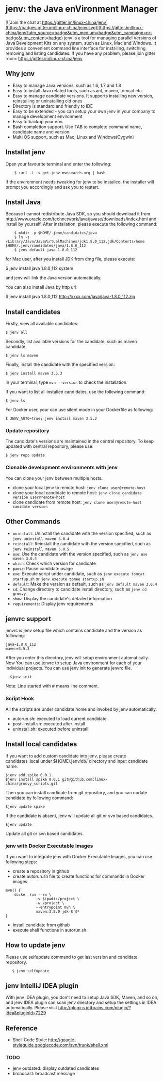 jenv: the Java enVironment Manager
=======================================

[![Join the chat at https://gitter.im/linux-china/jenv](https://badges.gitter.im/linux-china/jenv.svg)](https://gitter.im/linux-china/jenv?utm_source=badge&utm_medium=badge&utm_campaign=pr-badge&utm_content=badge)
jenv is a tool for managing parallel Versions of Java Development Kits on any system, such as Linux, Mac and Windows.
It provides a convenient command line interface for installing, switching, removing and listing candidates.
If you have any problem, please join gitter room: https://gitter.im/linux-china/jenv 

## Why jenv

   * Easy to manage Java versions, such as 1.6, 1.7 and 1.8
   * Easy to install Java related tools, such as ant, maven, tomcat etc.
   * Easy to manage candidate versions. It supports installing new version, reinstalling or uninstalling old ones
   * Directory is standard and friendly to IDE
   * Easy to be extended - you can setup your own jenv in your company to manage development environment
   * Easy to backup your env.
   * Bash completion support. Use TAB to complete command name, candidate name and version
   * Multi OS support, such as Mac, Linux and Windows(Cygwin)

## Installat jenv

Open your favourite terminal and enter the following:
```
    $ curl -L -s get.jenv.mvnsearch.org | bash
```
If the environment needs tweaking for jenv to be installed, the installer will prompt you accordingly and ask you to restart.

## Install Java
Because I cannot redistribute Java SDK, so you should download it from http://www.oracle.com/technetwork/java/javase/downloads/index.html
and install by yourself. After installation, please execute the following command:
```
    $ mkdir -p $HOME/.jenv/candidates/java
    $ ln -s /Library/Java/JavaVirtualMachines/jdk1.8.0_112.jdk/Contents/home $HOME/.jenv/candidates/java/1.8.0_112
    $ jenv default java 1.8.0_112
```
for Mac user, after you install JDK from dmg file, please execute:

   $ jenv install java 1.8.0_112 system

and jenv will link the Java version automatically.

You can also install Java by http url:

   $ jenv install java 1.8.0_112  http://xxxx.com/java/java-1.8.0_112.zip

## Install candidates

Firstly, view all available candidates:

    $ jenv all

Secondly, list available versions for the candidate, such as maven candidate:

    $ jenv ls maven

Finally, install the candidate with the specified version:

    $ jenv install maven 3.5.3

In your terminal, type `mvn --version` to check the installation.

If you want to list all installed candidates, use the following command:

    $ jenv ls

For Docker user, your can use silent mode in your Dockerfile as following:

    $ JENV_AUTO=true; jenv install maven 3.5.3
### Update repository
The candidate's versions are maintained in the central repository. To keep updated with central repository, please use:

    $ jenv repo update

### Clonable development environments with jenv
You can clone your jenv between multiple hosts.

* clone your local jenv to remote host: `jenv clone user@remote-host`
* clone your local candidate to remote host:  `jenv clone candidate version user@remote-host`
* clone candidate from remote host: `jenv clone user@remote-host canidate version`

## Other Commands

  * `uninstall`: Uninstall the candidate with the version specified, such as `jenv uninstall maven 3.0.4`
  * `reinstall`: Reinstall the candidate with the version specified, such as `jenv reinstall maven 3.0.5`
  * `use`: Use the candidate with the version specified, such as `jenv use maven 3.0.4`
  * `which`: Check which version for candidate
  * `pause`: Pause candidate usage
  * `exe`: Execute script under candidate, such as `jenv execute tomcat startup.sh` or `jenv execute tomee startup.sh`
  * `default`: Make the version as default, such as `jenv default maven 3.0.4`
  * `cd`: Change directory to candidate install directory, such as `jenv cd groovy`
  * `show`: Display the candidate's detailed information
  * `requirements`: Display jenv requirements

## jenvrc support
jenvrc is jenv setup file which contains candidate and the version as following:
```
java=1.8.0_112
maven=3.5.3
```
After you enter this directory, jenv will setup environment automatically.
Now You can use jenvrc to setup Java environment for each of your individual projects.
You can use jenv init to generate jenvrc file.

      $jenv init
Note:  Line started with # means line comment.

### Script Hook
All the scripts are under candidate home and invoked by jenv automatically.

* autorun.sh: executed to load current candidate 
* post-install.sh: executed after install
* uninstall.sh: executed before uninstall

## Install local candidates
If you want to add custom candidate into jenv, please create candidates_local under $HOME/.jenv/db/ directory and input candidate name.

    $jenv add spike 0.0.1
    $jenv install spike 0.0.1 git@github.com:linux-china/groovy_scripts.git
Then you can install candidate from git repository, and you can update candidate by following command:

    $jenv update spike
If the candidate is absent, jenv will update all git or svn based candidates.

    $jenv update
Update all git or svn based candidates.

### jenv with Docker Executable Images
If you want to integrate jenv with Docker Executable Images, you can use following steps:

* create a repository in github
* create autorun.sh file to create functions for commands in Docker images:
```
mvn() {
    docker run --rm \
              -v $(pwd):/project \
              -w /project \
              --entrypoint mvn \
              maven:3.5.0-jdk-8 $*
}
```

* install candidate from github
* execute shell functions in autorun.sh


## How to update jenv
Please use selfupdate command to get last version and candidate repository.

```
   $ jenv selfupdate
```
## jenv IntelliJ IDEA plugin
With jenv IDEA plugin, you don't need to setup Java SDK, Maven, and so on, and jenv IDEA plugin can scan jenv directory
and setup the settings in IDEA automatically. Please visit http://plugins.jetbrains.com/plugin/?idea&pluginId=7229

## Reference

* Shell Code Style: http://google-styleguide.googlecode.com/svn/trunk/shell.xml

### TODO

* jenv outdated: display outdated candidates
* broadcast: broadcast message